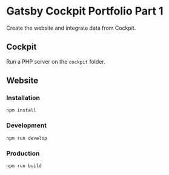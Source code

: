 # Gatsby Cockpit Portfolio Part 1

Create the website and integrate data from Cockpit.

## Cockpit

Run a PHP server on the `cockpit` folder.

## Website

### Installation

```
npm install
```

### Development

```
npm run develop
```

### Production

```
npm run build
```